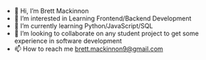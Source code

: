 - 👋 Hi, I’m Brett Mackinnon
- 👀 I’m interested in Learning Frontend/Backend Development
- 🌱 I’m currently learning Python/JavaScript/SQL
- 💞️ I’m looking to collaborate on any student project to get some experience in software development 
- 📫 How to reach me brett.mackinnon9@gmail.com

<!---
JudgeBreaded/JudgeBreaded is a ✨ special ✨ repository because its `README.md` (this file) appears on your GitHub profile.
You can click the Preview link to take a look at your changes.
--->
